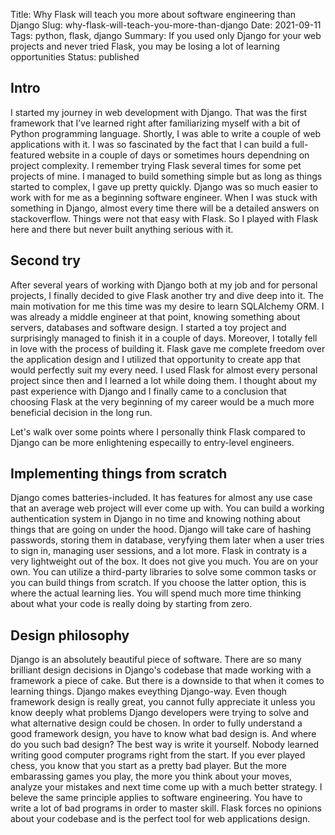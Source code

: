 Title: Why Flask will teach you more about software engineering than Django
Slug: why-flask-will-teach-you-more-than-django
Date: 2021-09-11
Tags: python, flask, django
Summary: If you used only Django for your web projects and never tried Flask, you may be losing a lot of learning opportunities
Status: published

## Intro

I started my journey in web development with Django. That was the first framework that I’ve learned right after familiarizing myself with a bit of Python programming language. Shortly, I was able to write a couple of web applications with it. I was so fascinated by the fact that I can build a full-featured website in a couple of days or sometimes hours dependning on project complexity. I remember trying Flask several times for some pet projects of mine. I managed to build something simple but as long as things started to complex, I gave up pretty quickly. Django was so much easier to work with for me as a beginning software engineer. When I was stuck with something in Django, almost every time there will be a detailed answers on stackoverflow. Things were not that easy with Flask. So I played with Flask here and there but never built anything serious with it.

## Second try

After several years of working with Django both at my job and for personal projects, I finally decided to give Flask another try and dive deep into it. The main motivation for me this time was my desire to learn SQLAlchemy ORM. I was already a middle engineer at that point, knowing something about servers, databases and software design. I started a toy project and surprisingly managed to finish it in a couple of days. Moreover, I totally fell in love with the process of building it. Flask gave me complete freedom over the application design and I utilized that opportunity to create app that would perfectly suit my every need. I used Flask for almost every personal project since then and I learned a lot while doing them. I thought about my past experience with Django and I finally came to a conclusion that choosing Flask at the very beginning of my career would be a much more beneficial decision in the long run.

Let's walk over some points where I personally think Flask compared to Django can be more enlightening especailly to entry-level engineers.

## Implementing things from scratch

Django comes batteries-included. It has features for almost any use case that an average web project will ever come up with. You can build a working authentication system in Django in no time and knowing nothing about things that are going on under the hood. Django will take care of hashing passwords, storing them in database, veryfying them later when a user tries to sign in, managing user sessions, and a lot more.
Flask in contraty is a very lightweight out of the box. It does not give you much. You are on your own. You can utilize a third-party libraries to solve some common tasks or you can build things from scratch. If you choose the latter option, this is where the actual learning lies. You will spend much more time thinking about what your code is really doing by starting from zero.

## Design philosophy

Django is an absolutely beautiful piece of software. There are so many brilliant design decisions in Django's codebase that made working with a framework a piece of cake. But there is a downside to that when it comes to learning things. Django makes eveything Django-way. Even though framework design is really great, you cannot fully appreciate it unless you know deeply what problems Django developers were trying to solve and what alternative design could be chosen.
In order to fully understand a good framework design, you have to know what bad design is. And where do you such bad design? The best way is write it yourself. Nobody learned writing good computer programs right from the start. If you ever played chess, you know that you start as a pretty bad player. But the more embarassing games you play, the more you think about your moves, analyze your mistakes and next time come up with a much better strategy. I beleve the same principle applies to software engineering. You have to write a lot of bad programs in order to master skill. Flask forces no opinions about your codebase and is the perfect tool for web applications design.
